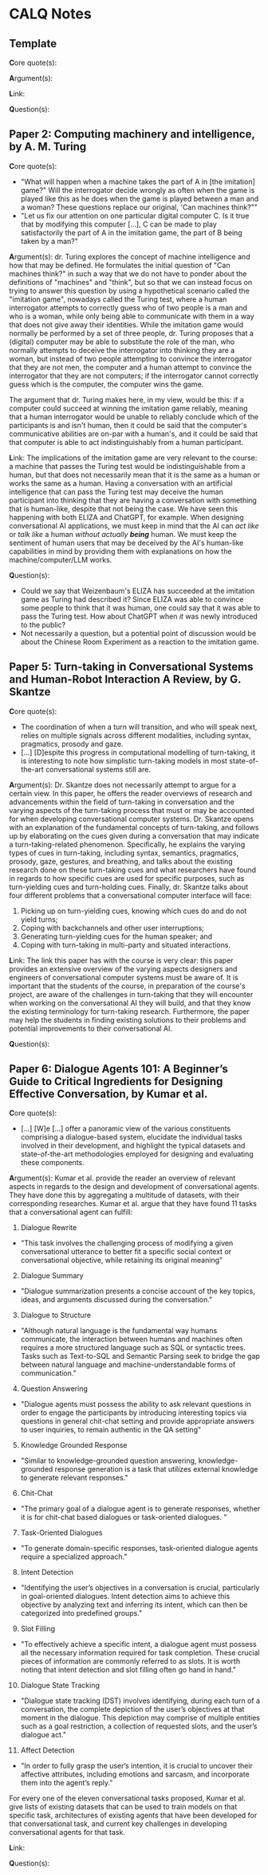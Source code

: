 # CALQ Notes

## Template
**C**ore quote(s):

**A**rgument(s):

**L**ink: 

**Q**uestion(s): 

## Paper 2: Computing machinery and intelligence, by A. M. Turing
**C**ore quote(s):
- "What will happen when a machine takes the part of A in [the imitation] game?" Will the interrogator decide wrongly as often when the game is played like this as he does when the game is played between a man and a woman? These questions replace our original, 'Can machines think?""
- "Let us fix our attention on one particular digital computer C. Is it true that by modifying this computer [...], C can be made to play satisfactorily the part of A in the imitation game, the part of B being taken by a man?"

**A**rgument(s): dr. Turing explores the concept of machine intelligence and how that may be defined.
He formulates the initial question of "Can machines think?" in such a way that we do not have to ponder about the definitions of "machines" and "think", but so that we can instead focus on trying to answer this question by using a hypothetical scenario called the "imitation game", nowadays called the Turing test, where a human interrogator attempts to correctly guess who of two people is a man and who is a woman, while only being able to communicate with them in a way that does not give away their identities.
While the imitation game would normally be performed by a set of three people, dr. Turing proposes that a (digital) computer may be able to substitute the role of the man, who normally attempts to deceive the interrogator into thinking they are a woman, but instead of two people attempting to convince the interrogator that they are not men, the computer and a human attempt to convince the interrogator that they are not computers; if the interrogator cannot correctly guess which is the computer, the computer wins the game.

The argument that dr. Turing makes here, in my view, would be this: if a computer could succeed at winning the imitation game reliably, meaning that a human interrogator would be unable to reliably conclude which of the participants is and isn't human, then it could be said that the computer's communicative abilities are on-par with a human's, and it could be said that that computer is able to act indistinguishably from a human participant.

**L**ink: The implications of the imitation game are very relevant to the course: a machine that passes the Turing test would be indistinguishable from a human, but that does not necessarily mean that it is the same as a human or works the same as a human.
Having a conversation with an artificial intelligence that can pass the Turing test may deceive the human participant into thinking that they are having a conversation with something that is human-like, despite that not being the case.
We have seen this happening with both ELIZA and ChatGPT, for example.
When designing conversational AI applications, we must keep in mind that the AI can *act like* or *talk like* a human *without actually **being*** human.
We must keep the sentiment of human users that may be deceived by the AI's human-like capabilities in mind by providing them with explanations on how the machine/computer/LLM works.

**Q**uestion(s): 
- Could we say that Weizenbaum's ELIZA has succeeded at the imitation game as Turing had described it? Since ELIZA was able to convince some people to think that it was human, one could say that it was able to pass the Turing test. How about ChatGPT when *it* was newly introduced to the public?
-  Not necessarily a question, but a potential point of discussion would be about the Chinese Room Experiment as a reaction to the imitation game.

## Paper 5: Turn-taking in Conversational Systems and Human-Robot Interaction A Review, by G. Skantze
**C**ore quote(s):
- The coordination of when a turn will transition, and who will speak next, relies on multiple signals across different modalities, including syntax, pragmatics, prosody and gaze.
- [...] [D]espite this progress in computational modelling of turn-taking, it is interesting to note how simplistic turn-taking models in most state-of-the-art conversational systems still are.

**A**rgument(s):
Dr. Skantze does not necessarily attempt to argue for a certain view.
In this paper, he offers the reader overviews of research and advancements within the field of turn-taking in conversation and the varying aspects of the turn-taking process that must or may be accounted for when developing conversational computer systems.
Dr. Skantze opens with an explanation of the fundamental concepts of turn-taking, and follows up by elaborating on the cues given during a conversation that may indicate a turn-taking-related phenomenon.
Specifically, he explains the varying types of cues in turn-taking, including syntax, semantics, pragmatics, prosody, gaze, gestures, and breathing, and talks about the existing research done on these turn-taking cues and what researchers have found in regards to how specific cues are used for specific purposes, such as turn-yielding cues and turn-holding cues.
Finally, dr. Skantze talks about four different problems that a conversational computer interface will face:
1. Picking up on turn-yielding cues, knowing which cues do and do not yield turns;
2. Coping with backchannels and other user interruptions;
3. Generating turn-yielding cues for the human speaker; and
4. Coping with turn-taking in multi-party and situated interactions.

**L**ink: 
The link this paper has with the course is very clear: this paper provides an extensive overview of the varying aspects designers and engineers of conversational computer systems must be aware of.
It is important that the students of the course, in preparation of the course's project, are aware of the challenges in turn-taking that they will encounter when working on the conversational AI they will build, and that they know the existing terminology for turn-taking research.
Furthermore, the paper may help the students in finding existing solutions to their problems and potential improvements to their conversational AI.

**Q**uestion(s): 

## Paper 6: Dialogue Agents 101: A Beginner’s Guide to Critical Ingredients for Designing Effective Conversation, by Kumar et al.
**C**ore quote(s):
- [...] [W]e [...] offer a panoramic view of the various constituents comprising a dialogue-based system, elucidate the individual tasks involved in their development, and highlight the typical datasets and state-of-the-art methodologies employed for designing and evaluating these components.

**A**rgument(s):
Kumar et al. provide the reader an overview of relevant aspects in regards to the design and development of conversational agents.
They have done this by aggregating a multitude of datasets, with their corresponding researches.
Kumar et al. argue that they have found 11 tasks that a conversational agent can fulfill:
1. Dialogue Rewrite
  - "This task involves the challenging process of modifying a given conversational utterance to better fit a specific social context or conversational objective, while retaining its original meaning"
2. Dialogue Summary
  - "Dialogue summarization presents a concise account of the key topics, ideas, and arguments discussed during the conversation." 
3. Dialogue to Structure
  - "Although natural language is the fundamental way humans communicate, the interaction between humans and machines often requires a more structured language such as SQL or syntactic trees. Tasks such as Text-to-SQL and Semantic Parsing seek to bridge the gap between natural language and machine-understandable forms of communication."
4. Question Answering
  - "Dialogue agents must possess the ability to ask relevant questions in order to engage the participants by introducing interesting topics via questions in general chit-chat setting and provide appropriate answers to user inquiries, to remain authentic in the QA setting"
5. Knowledge Grounded Response
  - "Similar to knowledge-grounded question answering, knowledge-grounded response generation is a task that utilizes external knowledge to generate relevant responses."
6. Chit-Chat
  - "The primary goal of a dialogue agent is to generate responses, whether it is for chit-chat based dialogues or task-oriented dialogues. "
7. Task-Oriented Dialogues
  - "To generate domain-specific responses, task-oriented dialogue agents require a specialized approach."
8. Intent Detection
  - "Identifying the user’s objectives in a conversation is crucial, particularly in goal-oriented dialogues. Intent detection aims to achieve this objective by analyzing text and inferring its intent, which can then be categorized into predefined groups."
9.  Slot Filling
  - "To effectively achieve a specific intent, a dialogue agent must possess all the necessary information required for task completion. These crucial pieces of information are commonly referred to as slots. It is worth noting that intent detection and slot filling often go hand in hand."
10. Dialogue State Tracking
  - "Dialogue state tracking (DST) involves identifying, during each turn of a conversation, the complete depiction of the user’s objectives at that moment in the dialogue. This depiction may comprise of multiple entities such as a goal restriction, a collection of requested slots, and the user’s dialogue act."
11. Affect Detection
  - "In order to fully grasp the user’s intention, it is crucial to uncover their affective attributes, including emotions and sarcasm, and incorporate them into the agent’s reply."

For every one of the eleven conversational tasks proposed, Kumar et al. give lists of existing datasets that can be used to train models on that specific task, architectures of existing agents that have been developed for that conversational task, and current key challenges in developing conversational agents for that task.

**L**ink: 

**Q**uestion(s): 